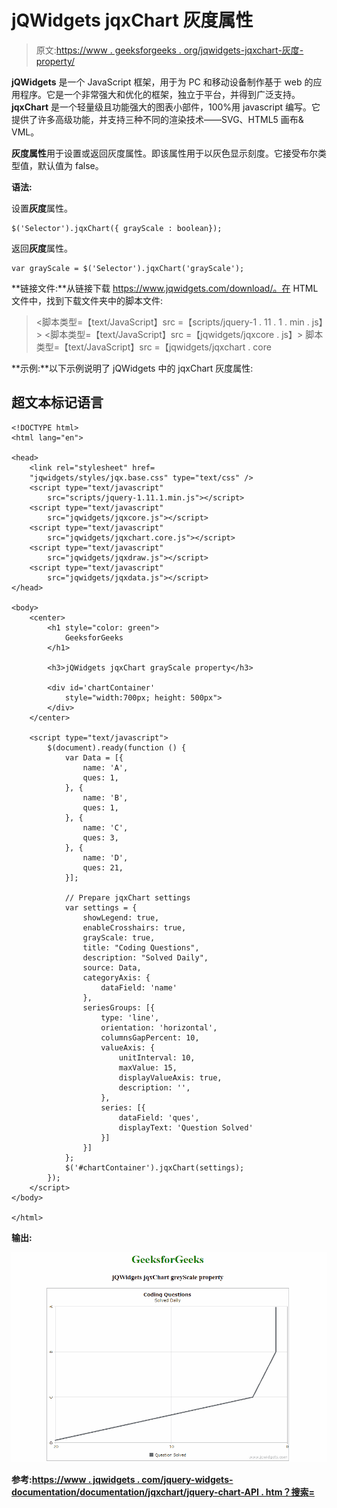 # jQWidgets jqxChart 灰度属性

> 原文:[https://www . geeksforgeeks . org/jqwidgets-jqxchart-灰度-property/](https://www.geeksforgeeks.org/jqwidgets-jqxchart-greyscale-property/)

**jQWidgets** 是一个 JavaScript 框架，用于为 PC 和移动设备制作基于 web 的应用程序。它是一个非常强大和优化的框架，独立于平台，并得到广泛支持。 **jqxChart** 是一个轻量级且功能强大的图表小部件，100%用 javascript 编写。它提供了许多高级功能，并支持三种不同的渲染技术——SVG、HTML5 画布& VML。

**灰度属性**用于设置或返回灰度属性。即该属性用于以灰色显示刻度。它接受布尔类型值，默认值为 false。

**语法:**

设置**灰度**属性。

```
$('Selector').jqxChart({ grayScale : boolean});
```

返回**灰度**属性。

```
var grayScale = $('Selector').jqxChart('grayScale');
```

**链接文件:**从链接下载 https://www.jqwidgets.com/download/。在 HTML 文件中，找到下载文件夹中的脚本文件:

> <link rel="”stylesheet”" href="”jqwidgets/styles/jqx.base.css”" type="”text/css”">
> <脚本类型=【text/JavaScript】src =【scripts/jquery-1 . 11 . 1 . min . js】></脚本>
> <脚本类型=【text/JavaScript】src =【jqwidgets/jqxcore . js】></脚本>
> 脚本类型=【text/JavaScript】src =【jqwidgets/jqxchart . core

**示例:**以下示例说明了 jQWidgets 中的 jqxChart 灰度属性:

## 超文本标记语言

```
<!DOCTYPE html>
<html lang="en">

<head>
    <link rel="stylesheet" href=
    "jqwidgets/styles/jqx.base.css" type="text/css" />
    <script type="text/javascript"
        src="scripts/jquery-1.11.1.min.js"></script>
    <script type="text/javascript"
        src="jqwidgets/jqxcore.js"></script>
    <script type="text/javascript"
        src="jqwidgets/jqxchart.core.js"></script>
    <script type="text/javascript"
        src="jqwidgets/jqxdraw.js"></script>
    <script type="text/javascript"
        src="jqwidgets/jqxdata.js"></script>
</head>

<body>
    <center>
        <h1 style="color: green">
            GeeksforGeeks
        </h1>

        <h3>jQWidgets jqxChart grayScale property</h3>

        <div id='chartContainer'
            style="width:700px; height: 500px">
        </div>
    </center>

    <script type="text/javascript">
        $(document).ready(function () {
            var Data = [{
                name: 'A',
                ques: 1,
            }, {
                name: 'B',
                ques: 1,
            }, {
                name: 'C',
                ques: 3,
            }, {
                name: 'D',
                ques: 21,
            }];

            // Prepare jqxChart settings
            var settings = {
                showLegend: true,
                enableCrosshairs: true,
                grayScale: true,
                title: "Coding Questions",
                description: "Solved Daily",
                source: Data,
                categoryAxis: {
                    dataField: 'name'
                },
                seriesGroups: [{
                    type: 'line',
                    orientation: 'horizontal',
                    columnsGapPercent: 10,
                    valueAxis: {
                        unitInterval: 10,
                        maxValue: 15,
                        displayValueAxis: true,
                        description: '',
                    },
                    series: [{
                        dataField: 'ques',
                        displayText: 'Question Solved'
                    }]
                }]
            };
            $('#chartContainer').jqxChart(settings);
        });
    </script>
</body>

</html>
```

**输出:**

![](img/bed9849dc34e1b628bc89de1df8f528f.png)

**参考:**[**https://www . jqwidgets . com/jquery-widgets-documentation/documentation/jqxchart/jquery-chart-API . htm？搜索=**](https://www.jqwidgets.com/jquery-widgets-documentation/documentation/jqxchart/jquery-chart-api.htm?search=)